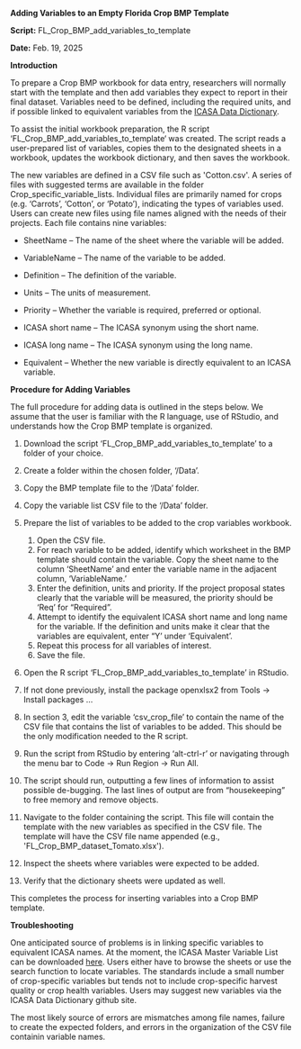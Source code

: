 **Adding Variables to an Empty Florida Crop BMP Template**

**Script:** FL_Crop_BMP_add_variables_to_template

**Date:** Feb. 19, 2025

**Introduction**

To prepare a Crop BMP workbook for data entry, researchers will
normally start with the template and then add variables they
expect to report in their final dataset. Variables need to be defined,
including the required units, and if possible linked to equivalent
variables from the [ICASA Data Dictionary](https://github.com/DSSAT/ICASA-Dictionary/raw/refs/heads/main/ICASA%20Data%20Dictionary.xlsx).

To assist the initial workbook preparation, the R script
‘FL_Crop_BMP_add_variables_to_template‘ was created. The script reads a
user-prepared list of variables, copies them to the designated sheets in
a workbook, updates the workbook dictionary, and then saves the
workbook.

The new variables are defined in a CSV file such as 'Cotton.csv'. A series of files with suggested terms are available in the folder Crop_specific_variable_lists. Individual files
are primarily named for crops (e.g. ‘Carrots’, ‘Cotton’, or ‘Potato’), indicating the types of variables used. Users can create new files using file names aligned with the needs of their projects. Each file contains nine variables:

- SheetName – The name of the sheet where the variable will be added.

- VariableName – The name of the variable to be added.

- Definition – The definition of the variable.

- Units – The units of measurement.

- Priority – Whether the variable is required, preferred or optional.

- ICASA short name – The ICASA synonym using the short name.

- ICASA long name – The ICASA synonym using the long name.

- Equivalent – Whether the new variable is directly equivalent to an
  ICASA variable.

**Procedure for Adding Variables**

The full procedure for adding data is outlined in the steps below. We assume that the user is familiar with the R language, use of RStudio, and understands how the Crop BMP template is organized.

1. Download the script ‘FL_Crop_BMP_add_variables_to_template’ to a folder of
   your choice.

2. Create a folder within the chosen folder, ‘/Data’.

3. Copy the BMP template file to the ‘/Data’ folder.

4. Copy the variable list CSV file to the ‘/Data’ folder.

5. Prepare the list of variables to be added to the crop variables
   workbook.
   
   1. Open the CSV file.
   2. For reach variable to be added, identify which worksheet in the
      BMP template should contain the variable. Copy the sheet name
      to the column ‘SheetName’ and enter the variable name in the
      adjacent column, ‘VariableName.’
   3. Enter the definition, units and priority. If the project
      proposal states clearly that the variable will be measured, the
      priority should be ‘Req’ for “Required”.
   4. Attempt to identify the equivalent ICASA short name and long
      name for the variable. If the definition and units make it clear
      that the variables are equivalent, enter “Y’ under ‘Equivalent’.
   5. Repeat this process for all variables of interest.
   6. Save the file.

6. Open the R script ‘FL_Crop_BMP_add_variables_to_template’ in RStudio.

7. If not done previously, install the package openxlsx2 from Tools -\>
   Install packages …

8. In section 3, edit the variable ‘csv_crop_file’ to contain the name of the CSV file
   that contains the list of variables to be added. This should be the only modification needed to the R script.

9. Run the script from RStudio by entering ‘alt-ctrl-r’ or navigating
   through the menu bar to Code -\> Run Region -\> Run All.

10. The script should run, outputting a few lines of information to
    assist possible de-bugging. The last lines of output are from
    “housekeeping” to free memory and remove objects.

11. Navigate to the folder containing the script. This file will
    contain the template with the new variables as specified in the CSV file. The template will have the CSV file name appended (e.g., 'FL_Crop_BMP_dataset_Tomato.xlsx').

12. Inspect the sheets where variables were expected to be added.

13. Verify that the dictionary sheets were updated as well.

This completes the process for inserting variables into a Crop BMP
template.

**Troubleshooting**

One anticipated source of problems is in linking specific variables to
equivalent ICASA names. At the moment, the ICASA Master Variable List can be downloaded [here](https://github.com/DSSAT/ICASA-Dictionary/raw/refs/heads/main/ICASA%20Data%20Dictionary.xlsx). Users either have to browse
the sheets or use the search function to locate variables. The standards
include a small number of crop-specific variables but tends not to
include crop-specific harvest quality or crop health variables.
Users may suggest new variables via the ICASA Data Dictionary github site.

The most likely source of errors are mismatches among file names, failure to create the expected folders, and errors in the organization of the CSV file containin variable names.
